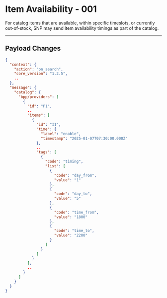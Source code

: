 # Item Availability - 001  

For catalog items that are available, within specific timeslots, or currently out-of-stock, SNP may send item availability timings as part of the catalog.  

---

## Payload Changes  

```json
{
  "context": {
    "action": "on_search",
    "core_version": "1.2.5",
    ..
  },
  "message": {
    "catalog": {
      "bpp/providers": [
        {
          "id": "P1",
          ..
          "items": [
            {
              "id": "I1",
              "time": {
                "label": "enable",
                "timestamp": "2025-01-07T07:30:00.000Z"
              },
              ..
              "tags": [
                {
                  "code": "timing",
                  "list": [
                    {
                      "code": "day_from",
                      "value": "1"
                    },
                    {
                      "code": "day_to",
                      "value": "5"
                    },
                    {
                      "code": "time_from",
                      "value": "1800"
                    },
                    {
                      "code": "time_to",
                      "value": "2200"
                    }
                  ]
                }
              ]
            }
          ],
          ..
        }
      ]
    }
  }
}
```